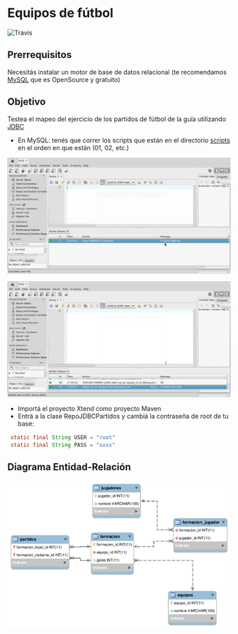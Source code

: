 # Equipos de fútbol

![Travis](https://travis-ci.org/uqbar-project/eg-equipos-futbol-jdbc.svg?branch=master)

## Prerrequisitos

Necesitás instalar un motor de base de datos relacional (te recomendamos [MySQL](https://www.mysql.com/) que es OpenSource y gratuito)

## Objetivo

Testea el mapeo del ejercicio de los partidos de fútbol de la guía utilizando [JDBC](http://www.oracle.com/technetwork/java/javase/jdbc/index.html)

* En MySQL: tenés que correr los scripts que están en el directorio [scripts](scripts/) en el orden en que están (01, 02, etc.)

![video](video/demo1.gif)

![video](video/demoRead.gif)

* Importá el proyecto Xtend como proyecto Maven
* Entrá a la clase RepoJDBCPartidos y cambiá la contraseña de root de tu base: 
 
``` java
 static final String USER = "root"
 static final String PASS = "xxxx"
```

## Diagrama Entidad-Relación

![Solución](docs/DER.png)
